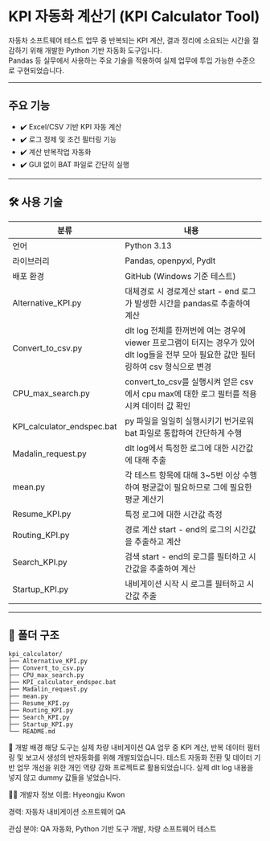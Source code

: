 #  KPI 자동화 계산기 (KPI Calculator Tool)

자동차 소프트웨어 테스트 업무 중 반복되는 KPI 계산, 결과 정리에 소요되는 시간을 절감하기 위해 개발한 Python 기반 자동화 도구입니다.  
Pandas 등 실무에서 사용하는 주요 기술을 적용하여 실제 업무에 투입 가능한 수준으로 구현되었습니다.


---

## 주요 기능

- ✔️ Excel/CSV 기반 KPI 자동 계산
- ✔️ 로그 정제 및 조건 필터링 기능
- ✔️ 계산 반복작업 자동화
- ✔️ GUI 없이 BAT 파일로 간단히 실행

---

## 🛠️ 사용 기술

| 분류 | 내용 |
|------|------|
| 언어 | Python 3.13 |
| 라이브러리 | Pandas, openpyxl, Pydlt |
| 배포 환경 | GitHub (Windows 기준 테스트) |
Alternative_KPI.py | 대체경로 시 경로계산 start - end 로그가 발생한 시간을 pandas로 추출하여 계산
Convert_to_csv.py | dlt log 전체를 한꺼번에 여는 경우에 viewer 프로그램이 터지는 경우가 있어 dlt log들을 전부 모아 필요한 값만 필터링하여 csv 형식으로 변경
CPU_max_search.py | convert_to_csv를 실행시켜 얻은 csv에서 cpu max에 대한 로그 필터를 적용 시켜 데이터 값 확인
KPI_calculator_endspec.bat | py 파일을 일일히 실행시키기 번거로워 bat 파일로 통합하여 간단하게 수행
Madalin_request.py | dlt log에서 특정한 로그에 대한 시간값에 대해 추출
mean.py | 각 테스트 항목에 대해 3~5번 이상 수행하여 평균값이 필요하므로 그에 필요한 평균 계산기
Resume_KPI.py | 특정 로그에 대한 시간값 측정
Routing_KPI.py | 경로 계산 start - end의 로그의 시간값을 추출하고 계산
Search_KPI.py | 검색 start - end의 로그를 필터하고 시간값을 추출하여 계산
Startup_KPI.py | 내비게이션 시작 시 로그를 필터하고 시간값 추출

---

## 📂 폴더 구조

```plaintext
kpi_calculator/
├── Alternative_KPI.py
├── Convert_to_csv.py
├── CPU_max_search.py
├── KPI_calculator_endspec.bat
├── Madalin_request.py
├── mean.py
├── Resume_KPI.py
├── Routing_KPI.py
├── Search_KPI.py
├── Startup_KPI.py
└── README.md
```


🎯 개발 배경
해당 도구는 실제 차량 내비게이션 QA 업무 중
KPI 계산, 반복 데이터 필터링 및 보고서 생성의 반자동화를 위해 개발되었습니다.
테스트 자동화 전환 및 데이터 기반 업무 개선을 위한 개인 역량 강화 프로젝트로 활용되었습니다.
실제 dlt log 내용을 넣지 않고 dummy 값들을 넣었습니다. 

🙋‍♂️ 개발자 정보
이름: Hyeongju Kwon

경력: 자동차 내비게이션 소프트웨어 QA

관심 분야: QA 자동화, Python 기반 도구 개발, 차량 소프트웨어 테스트
